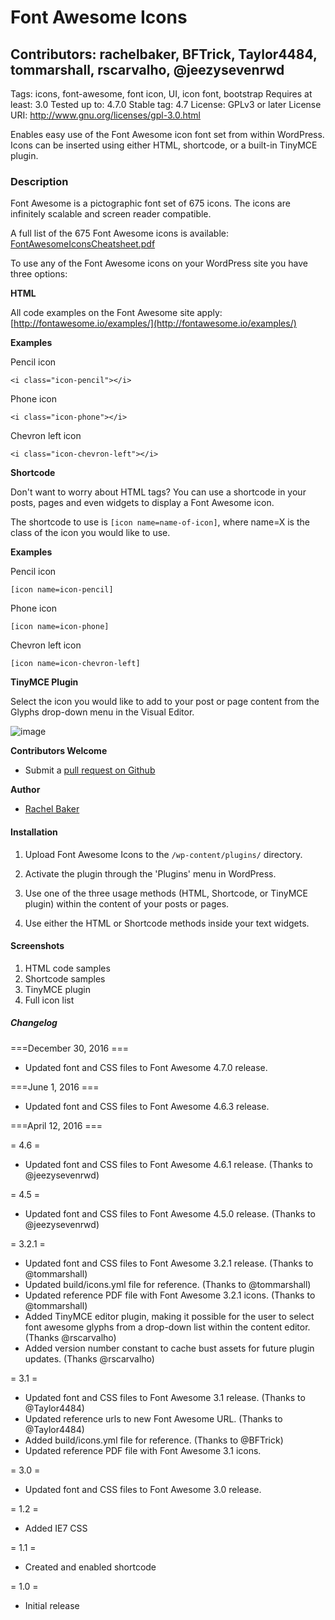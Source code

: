 # Font Awesome Icons
## Contributors: rachelbaker, BFTrick, Taylor4484, tommarshall, rscarvalho, @jeezysevenrwd

Tags: icons, font-awesome, font icon, UI, icon font, bootstrap
Requires at least: 3.0
Tested up to: 4.7.0
Stable tag: 4.7
License: GPLv3 or later
License URI: http://www.gnu.org/licenses/gpl-3.0.html


Enables easy use of the Font Awesome icon font set from within WordPress.  Icons can be inserted using either HTML, shortcode, or a built-in TinyMCE plugin.

### Description
Font Awesome is a pictographic font set of 675 icons. The icons are infinitely scalable and screen reader compatible.

A full list of the 675 Font Awesome icons is available: [FontAwesomeIconsCheatsheet.pdf](http://fontawesome.io/cheatsheet/)

To use any of the Font Awesome icons on your WordPress site you have three options:

__HTML__

All code examples on the Font Awesome site apply: [http://fontawesome.io/examples/](http://fontawesome.io/examples/)

**Examples**

Pencil icon

`<i class="icon-pencil"></i>`

Phone icon

`<i class="icon-phone"></i>`

Chevron left icon

`<i class="icon-chevron-left"></i>`

__Shortcode__

Don't want to worry about HTML tags?  You can use a shortcode in your posts, pages and even widgets to display a Font Awesome icon.

The shortcode to use is `[icon name=name-of-icon]`, where name=X is the class of the icon you would like to use.

**Examples**

Pencil icon

`[icon name=icon-pencil]`

Phone icon

`[icon name=icon-phone]`

Chevron left icon

`[icon name=icon-chevron-left]`

__TinyMCE Plugin__

Select the icon you would like to add to your post or page content from the Glyphs drop-down menu in the Visual Editor.

![image](http://f.cl.ly/items/212e2P0m3g39292p271y/Font-Awesome-TinyMCE-plugin.jpg)

__Contributors Welcome__

*   Submit a [pull request on Github](https://github.com/rachelbaker/Font-Awesome-WordPress-Plugin)

__Author__

*   [Rachel Baker](http://rachelbaker.me)

#### Installation
1. Upload Font Awesome Icons to the `/wp-content/plugins/` directory.

2. Activate the plugin through the 'Plugins' menu in WordPress.

3. Use one of the three usage methods (HTML, Shortcode, or TinyMCE plugin) within the content of your posts or pages.   

4. Use either the HTML or Shortcode methods inside your text widgets.

#### Screenshots
1.  HTML code samples
2.  Shortcode samples
3.  TinyMCE plugin
4.  Full icon list



##### Changelog
===December 30, 2016 ===

*   Updated font and CSS files to Font Awesome 4.7.0 release.


===June 1, 2016 ===

*   Updated font and CSS files to Font Awesome 4.6.3 release.

===April 12, 2016 ===

= 4.6 =

*   Updated font and CSS files to Font Awesome 4.6.1 release. (Thanks to @jeezysevenrwd)

= 4.5 =

*   Updated font and CSS files to Font Awesome 4.5.0 release. (Thanks to @jeezysevenrwd)


= 3.2.1 =

*   Updated font and CSS files to Font Awesome 3.2.1 release. (Thanks to @tommarshall)
*   Updated build/icons.yml file for reference. (Thanks to @tommarshall)
*   Updated reference PDF file with Font Awesome 3.2.1 icons. (Thanks to @tommarshall)
*   Added TinyMCE editor plugin, making it possible for the user to select font awesome glyphs from a drop-down list within the content editor.  (Thanks @rscarvalho)
*   Added version number constant to cache bust assets for future plugin updates. (Thanks @rscarvalho)


= 3.1 =

*   Updated font and CSS files to Font Awesome 3.1 release. (Thanks to @Taylor4484)
*   Updated reference urls to new Font Awesome URL. (Thanks to @Taylor4484)
*   Added build/icons.yml file for reference. (Thanks to @BFTrick)
*   Updated reference PDF file with Font Awesome 3.1 icons.


= 3.0 =

* Updated font and CSS files to Font Awesome 3.0 release.


= 1.2 =

* Added IE7 CSS

= 1.1 =

* Created and enabled shortcode

= 1.0 =

* Initial release
